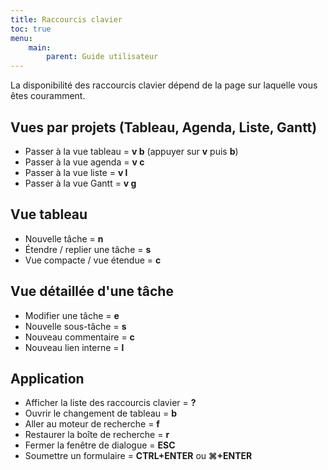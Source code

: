 ```yaml
---
title: Raccourcis clavier
toc: true
menu:
    main:
        parent: Guide utilisateur
---
```


La disponibilité des raccourcis clavier dépend de la page sur laquelle vous êtes couramment.

Vues par projets (Tableau, Agenda, Liste, Gantt)
------------------------------------------------

- Passer à la vue tableau = **v b** (appuyer sur **v** puis **b**)
- Passer à la vue agenda = **v c**
- Passer à la vue liste = **v l**
- Passer à la vue Gantt = **v g**

Vue tableau
-----------

- Nouvelle tâche = **n**
- Étendre / replier une tâche = **s**
- Vue compacte / vue étendue = **c**

Vue détaillée d'une tâche
-------------------------

- Modifier une tâche = **e**
- Nouvelle sous-tâche = **s**
- Nouveau commentaire = **c**
- Nouveau lien interne = **l**

Application
-----------

- Afficher la liste des raccourcis clavier = **?**
- Ouvrir le changement de tableau = **b**
- Aller au moteur de recherche = **f**
- Restaurer la boîte de recherche = **r**
- Fermer la fenêtre de dialogue = **ESC**
- Soumettre un formulaire = **CTRL+ENTER** ou **⌘+ENTER**
